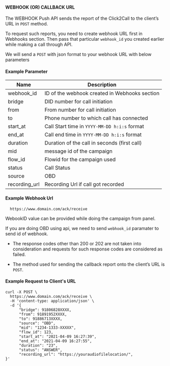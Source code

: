 #### WEBHOOK (OR) CALLBACK URL

The WEBHOOK Push API sends the report of the Click2Call to the client’s URL in `POST` method.

To request such reports, you need to create webhook URL first in Webhooks section. Then pass that particular `webhook_id` you created earlier while making a call through API.

We will send a `POST` with json format to your webhook URL with below parameters

#### Example Parameter

| Name          | Description                                   |
| ------------- | --------------------------------------------- |
| webhook_id    | ID of the webhook created in Webhooks section |
| bridge        | DID number for call initiation                |
| from          | From number for call initiation               |
| to            | Phone number to which call has connected      |
| start_at      | Call Start time in `YYYY-MM-DD h:i:s` format  |
| end_at        | Call end time in `YYYY-MM-DD h:i:s` format    |
| duration      | Duration of the call in seconds (first call)  |
| mid           | message id of the campaign                    |
| flow_id       | Flowid for the campaign used                  |
| status        | Call Status                                   |
| source        | OBD                                           |
| recording_url | Recording Url if call got recorded            |

#### Example Webhook Url

```
  https://www.domain.com/ack/receive
```

WebookID value can be provided while doing the campaign from panel.

If you are doing OBD using api, we need to send `webhook_id` paramater to send id of webhook.

- The response codes other than 200 or 202 are not taken into consideration and requests for such response codes are considered as failed.

- The method used for sending the callback report onto the client’s URL is `POST`.

#### Example Request to Client's URL

```
curl -X POST \
  https://www.domain.com/ack/receive \
  -H 'content-type: application/json' \
  -d '{
      "bridge": 91806828XXXX,
      "from": 91891952XXXX,
      "to": 91886713XXXX,
      "source": "OBD",
      "mid": "1234-1333-XXXXX",
      "flow_id": 123,
      "start_at": "2021-04-09 16:27:39",
      "end_at": "2021-04-09 16:27:55",
      "duration": "23",
      "status": "ANSWER",
      "recording_url": "https://youraudiofilelocation/",
}'
```
